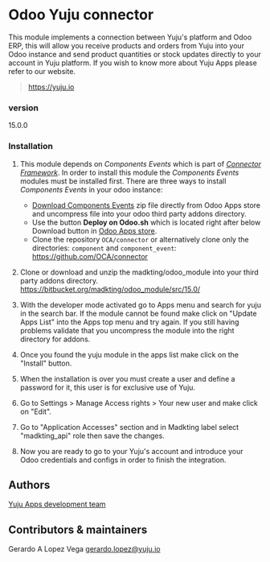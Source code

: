 # Odoo Yuju connector

This module implements a connection between Yuju's platform and Odoo ERP, this will allow you 
receive products and orders from Yuju into your Odoo instance and send product quantities 
or stock updates directly to your account in Yuju platform. If you wish to know more about Yuju Apps
please refer to our website.
>https://yuju.io

### version
15.0.0

### Installation
1. This module depends on _Components Events_ which is part of [_Connector Framework_](http://odoo-connector.com/). In order to install this
module the _Components Events_ modules must be installed first. There are three ways to install _Components Events_
in your odoo instance:

    * [Download Components Events](https://www.odoo.com/apps/modules/14.0/component_event/) zip file directly from  Odoo Apps store
    and uncompress file into your odoo third party addons directory.
    * Use the button **Deploy on Odoo.sh** which is located right after below Download button in [Odoo Apps store](https://www.odoo.com/apps/modules/143.0/component_event/). 
    * Clone the repository `OCA/connector` or alternatively clone only the directories: `component` and `component_event`:
    https://github.com/OCA/connector
    
    
2. Clone or download and unzip the madkting/odoo_module into your third party addons directory. https://bitbucket.org/madkting/odoo_module/src/15.0/

3. With the developer mode activated go to Apps menu and search for yuju in the search bar. If the module cannot be
found make click on "Update Apps List" into the Apps top menu and try again. If you still having problems validate that you
uncompress the module into the right directory for addons.

4. Once you found the yuju module in the apps list make click on the "Install" button.

5. When the installation is over you must create a user and define a password for it, this user is for exclusive use of Yuju.

6. Go to Settings > Manage Access rights > Your new user and make click on "Edit".

7. Go to "Application Accesses" section and in Madkting label select "madkting_api" role then save the changes.

8. Now you are ready to go to your Yuju's account and introduce your Odoo credentials and configs in order to finish the integration.


 Authors
--
[Yuju Apps development team](https://yuju.io/)

Contributors & maintainers
--
Gerardo A Lopez Vega <gerardo.lopez@yuju.io>
